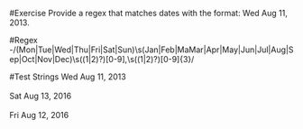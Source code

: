 #Exercise
Provide a regex that matches dates with the format: Wed Aug 11, 2013.


#Regex
-/(Mon|Tue|Wed|Thu|Fri|Sat|Sun)\s(Jan|Feb|MaMar|Apr|May|Jun|Jul|Aug|Sep|Oct|Nov|Dec)\s((1|2)?)[0-9]\,\s((1|2)?)[0-9]{3}/


#Test Strings
Wed Aug 11, 2013<br >   
Sat Aug 13, 2016<br >   
Fri Aug 12, 2016

